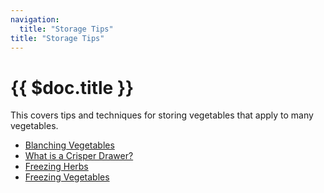 ```yaml
---
navigation:
  title: "Storage Tips"
title: "Storage Tips"
---
```


# {{ $doc.title }}

This covers tips and techniques for storing vegetables that apply to many vegetables.

- [Blanching Vegetables](/storage_tips/blanching)
- [What is a Crisper Drawer?](/storage_tips/crisper_drawer)
- [Freezing Herbs](/storage_tips/freezing_herbs)
- [Freezing Vegetables](/storage_tips/freezing_veggies)
